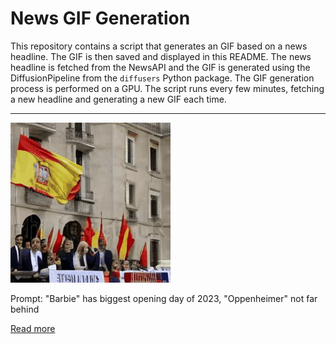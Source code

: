 # News GIF Generation
This repository contains a script that generates an GIF based on a news headline. The GIF is then saved and displayed in this README.
The news headline is fetched from the NewsAPI and the GIF is generated using the DiffusionPipeline from the `diffusers` Python package. The GIF generation process is performed on a GPU.
The script runs every few minutes, fetching a new headline and generating a new GIF each time.

---

![Generated GIF](output.gif?raw=true&v=1690179069)

Prompt: "Barbie" has biggest opening day of 2023, "Oppenheimer" not far behind

[Read more](https://www.cbsnews.com/news/barbie-biggest-opening-day-2023-oppenheimer-not-far-behind/)